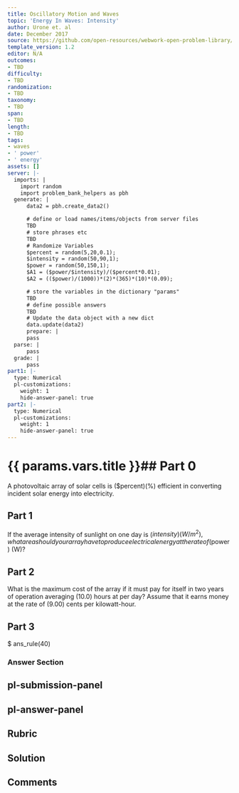```yaml
---
title: Oscillatory Motion and Waves
topic: 'Energy In Waves: Intensity'
author: Urone et. al
date: December 2017
source: https://github.com/open-resources/webwork-open-problem-library/tree/master/Contrib/BrockPhysics/College_Physics_Urone/16.Oscillatory_Motion_and_Waves/NU_U17-16-11-007.pg
template_version: 1.2
editor: N/A
outcomes:
- TBD
difficulty:
- TBD
randomization:
- TBD
taxonomy:
- TBD
span:
- TBD
length:
- TBD
tags:
- waves
- ' power'
- ' energy'
assets: []
server: |-
  imports: |
    import random
    import problem_bank_helpers as pbh
  generate: |
      data2 = pbh.create_data2()

      # define or load names/items/objects from server files
      TBD
      # store phrases etc
      TBD
      # Randomize Variables
      $percent = random(5,20,0.1);
      $intensity = random(50,90,1);
      $power = random(50,150,1);
      $A1 = ($power/$intensity)/($percent*0.01);
      $A2 = (($power)/(1000))*(2)*(365)*(10)*(0.09);

      # store the variables in the dictionary "params"
      TBD
      # define possible answers
      TBD
      # Update the data object with a new dict
      data.update(data2)
      prepare: |
      pass
  parse: |
      pass
  grade: |
      pass
part1: |-
  type: Numerical
  pl-customizations:
    weight: 1
    hide-answer-panel: true
part2: |-
  type: Numerical
  pl-customizations:
    weight: 1
    hide-answer-panel: true
---
```


# {{ params.vars.title }}## Part 0 
A photovoltaic array of solar cells is ($percent)(%) efficient in converting incident solar energy into electricity. 
## Part 1 
 If the average intensity of sunlight on one day is ($intensity)      (W/m^2), what area should your array have to produce electrical energy at the rate of ($power) (W)? 
## Part 2 
What is the maximum cost of the array if it must pay for itself in two years of operation averaging (10.0) hours at per day? Assume that it earns money at the rate of (9.00) cents per kilowatt-hour. 
## Part 3 
$ ans_rule(40) 


### Answer Section 


## pl-submission-panel 


## pl-answer-panel 


## Rubric 


## Solution 


## Comments 


